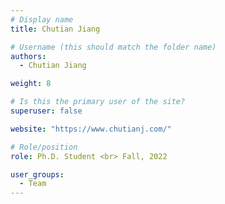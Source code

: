 ```yaml
---
# Display name
title: Chutian Jiang

# Username (this should match the folder name)
authors:
  - Chutian Jiang

weight: 8

# Is this the primary user of the site?
superuser: false

website: "https://www.chutianj.com/"

# Role/position
role: Ph.D. Student <br> Fall, 2022

user_groups:
  - Team
---
```

